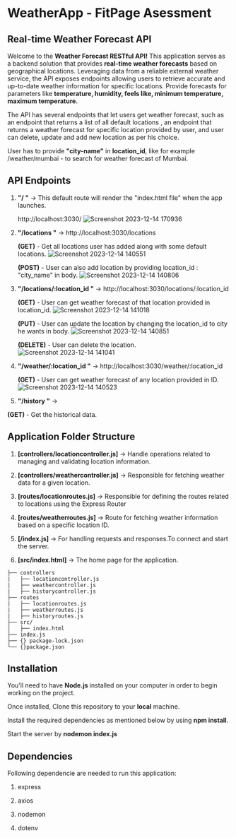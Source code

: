 # WeatherApp - FitPage Asessment 

## Real-time Weather Forecast API 
Welcome to the **Weather Forecast RESTful API!** This application serves as a backend solution that provides **real-time weather forecasts** based on geographical locations. Leveraging data from a reliable external weather service, the API exposes endpoints allowing users to retrieve accurate and up-to-date weather information for specific locations.
Provide forecasts for parameters like **temperature, humidity, feels like, minimum temperature, maximum temperature.**

The API has several endpoints that let users get weather forecast, such as an endpoint that returns a list of all default locations , an endpoint that returns a weather forecast for specific location provided by user, and user can delete, update and add new location as per his choice.

User has to provide **"city-name"** in **location_id**, like for example /weather/mumbai - to search for weather forecast of Mumbai.

## API Endpoints 
1. **"/ "** -> This default route will render the "index.html file" when the app launches.
  
     http://localhost:3030/
   ![Screenshot 2023-12-14 170936](https://github.com/parthojha12/Weather-App-FitPage/assets/112394456/bb651aca-5003-4d73-ad54-4a236c982ae7)

4. **"/locations "** ->  http://localhost:3030/locations

    **(GET)** - Get all locations user has added along with some default locations.
   ![Screenshot 2023-12-14 140551](https://github.com/parthojha12/Weather-App-FitPage/assets/112394456/74caddad-6097-4fbc-b574-c9f66c7468b8)


    **(POST)** - User can also add location by providing location_id : "city_name" in body.
![Screenshot 2023-12-14 140806](https://github.com/parthojha12/Weather-App-FitPage/assets/112394456/474b3292-d814-4d31-9e47-ea619c120352)

   
6. **"/locations/:location_id "** ->  http://localhost:3030/locations/:location_id
   
   **(GET)** - User can get weather forecast of that location provided in location_id.
![Screenshot 2023-12-14 141018](https://github.com/parthojha12/Weather-App-FitPage/assets/112394456/a7ec56aa-91ea-4a95-870f-41614212d968)

   
   **(PUT)** - User can update the location by changing the location_id to city he wants in body.
![Screenshot 2023-12-14 140851](https://github.com/parthojha12/Weather-App-FitPage/assets/112394456/03e4ecab-3aab-4de4-8305-7f20992bf7b2)


   **(DELETE)** - User can delete the location.
![Screenshot 2023-12-14 141041](https://github.com/parthojha12/Weather-App-FitPage/assets/112394456/2f00760e-8549-409c-8558-3f234f9b6f11)


8. **"/weather/:location_id "** ->    http://localhost:3030/weather/:location_id
 
   **(GET)** - User can get weather forecast of any location provided in ID.
![Screenshot 2023-12-14 140523](https://github.com/parthojha12/Weather-App-FitPage/assets/112394456/b49f478f-cf1e-4010-ad2f-0b3237911f5c)


10. **"/history "** ->

   **(GET)** - Get the historical data.


## Application Folder Structure
1. **[controllers/locationcontroller.js]** -> Handle operations related to managing and validating location information.

2. **[controllers/weathercontroller.js]** -> Responsible for fetching weather data for a given location.

3. **[routes/locationroutes.js]** -> Responsible for defining the routes related to locations using the Express Router

4. **[routes/weatherroutes.js]** -> Route for fetching weather information based on a specific location ID.

5. **[/index.js]** ->  For handling requests and responses.To connect and start the server.
   
6. **[src/index.html]** -> The home page for the application.
```
├── controllers
|   ├── locationcontroller.js
|   ├── weathercontroller.js
|   ├── historycontroller.js
├── routes
|   ├── locationroutes.js
|   ├── weatherroutes.js
|   ├── historyroutes.js
├── src/
│   ├── index.html 
├── index.js
├── {} package-lock.json
└── {}package.json
```

## Installation 

You'll need to have **Node.js** installed on your computer in order to begin working on the project. 

Once installed, Clone this repository to your **local** machine.

Install the required dependencies as mentioned below by using **npm install**.

Start the server by **nodemon index.js**

## Dependencies
Following dependencie are needed to run this application: 

1. express

2. axios

3. nodemon

4. dotenv
